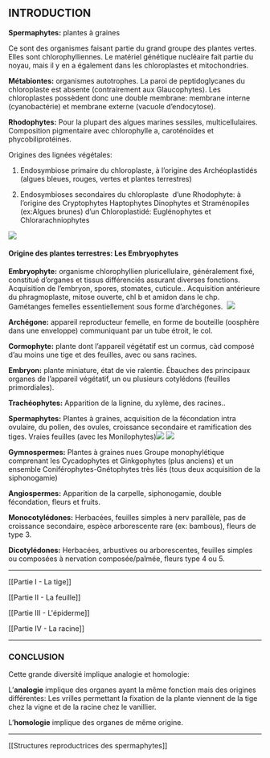 ## INTRODUCTION

**Spermaphytes:** plantes à graines

Ce sont des organismes faisant partie du grand groupe des plantes vertes. Elles sont chlorophylliennes. Le matériel génétique nucléaire fait partie du noyau, mais il y en a également dans les chloroplastes et mitochondries. 

**Métabiontes:** organismes autotrophes. La paroi de peptidoglycanes du chloroplaste est absente (contrairement aux Glaucophytes). Les chloroplastes possèdent donc une double membrane: membrane interne (cyanobactérie) et membrane externe (vacuole d’endocytose). 

**Rhodophytes:** Pour la plupart des algues marines sessiles, multicellulaires. Composition pigmentaire avec chlorophylle a, caroténoïdes et phycobiliprotéines. 
<br>

Origines des lignées végétales:

1.  Endosymbiose primaire du chloroplaste, à l’origine des Archéoplastidés (algues bleues, rouges, vertes et plantes terrestres)
    
2.  Endosymbioses secondaires du chloroplaste 
    d’une Rhodophyte: à l’origine des Cryptophytes Haptophytes Dinophytes et Straménopiles (ex:Algues brunes)
	d’un Chloroplastidé: Euglénophytes et Chlorarachniophytes

![](https://lh4.googleusercontent.com/-1HTOWANTXnI_lhKUWVp1-ixlPUOmtVIH1FCRkp3c51F6B28P45y4h21TttyGnEysVUl5HdbYTJPf8jALpUgXMRUOgdH3SGn0S6azOwA78PdfpcTQY60FOuhoOd1HvQ753TFsoof8wpMjLbTu0dhYQhiPETLi9_Gv3Q2R1VxUgIqAAWRSqhkN-Z2nDa5rI9_gza3efE7Qg)


#### Origine des plantes terrestres: Les Embryophytes

**Embryophyte:** organisme chlorophyllien pluricellulaire, généralement fixé, constitué d’organes et tissus différenciés assurant diverses fonctions. Acquisition de l’embryon, spores, stomates, cuticule.. Acquisition antérieure du phragmoplaste, mitose ouverte, chl b et amidon dans le chp. Gamétanges femelles essentiellement sous forme d’archégones. 
![](https://lh3.googleusercontent.com/DXEPw-3UwH1LHkmWTs2hwfdKnPhkccOaVYms5ySvoEozGaeaI5AIN0nH3tEcO4itkTy-6ZyN0ZvmNzj5uaxQJHy6cBEHIF3T_erx3lHEGDw811x6AEqJA2g0PLupwFzFLVqR1J86ziLpjMWwyFv9gcv_LIOtSVFh-9shVBF9sTEJMtBYt5-qSkiVYu_pKie5eO0tS1_7nw)

**Archégone:** appareil reproducteur femelle, en forme de bouteille (oosphère dans une enveloppe) communiquant par un tube étroit, le col. 

**Cormophyte:** plante dont l’appareil végétatif est un cormus, càd composé d’au moins une tige et des feuilles, avec ou sans racines.  

**Embryon:** plante miniature, état de vie ralentie. Ébauches des principaux organes de l’appareil végétatif, un ou plusieurs cotylédons (feuilles primordiales). 

**Trachéophytes:** Apparition de la lignine, du xylème, des racines..

**Spermaphytes:** Plantes à graines, acquisition de la fécondation intra ovulaire, du pollen, des ovules, croissance secondaire et ramification des tiges. Vraies feuilles (avec les Monilophytes)![](https://lh6.googleusercontent.com/87g3ILI2yPGVqh4GAFfw42r04wMQnRwQW8b_NTaqJZxo82sT8TycPc2LmKY5njzi4ISfDEGs11r8iK1dFkhU_9gdAn4acPvaR24HGK1S1gIsrNuAtjjX1SqaRa8m7miADugi_rjp34_pFONhqHRAWm63RlX_dkeJuZ5pH8umI4hymM97MIlOkVrBp_SMCuMPyrgAN2MmeQ)
![](https://lh5.googleusercontent.com/AmsQZXMDhS0iMU9wT5ZxCjNJNVW9pD7wtJlMpX122DjS2lysu7LYtC4jT3YA4sjaRK5Oa6lxAlPLA7cuD3WmySsqCA6xg67jSq5vcKKU-_fvDb8M5Uobuj9aQNh8ejVfaAu-fV7DFuPr1pcl_u-Q-mcWw1e7nHLhh_3T436wpKUadlrehYao8qMXm6ywqw0b2Ayoo9Bx1Q)

**Gymnospermes:** Plantes à graines nues
Groupe monophylétique comprenant les Cycadophytes et Ginkgophytes (plus anciens) et un ensemble Coniférophytes-Gnétophytes très liés (tous deux acquisition de la siphonogamie)

**Angiospermes:** Apparition de la carpelle, siphonogamie, double fécondation, fleurs et fruits. 

**Monocotylédones:** Herbacées, feuilles simples à nerv parallèle, pas de croissance secondaire, espèce arborescente rare (ex: bambous), fleurs de type 3. 

**Dicotylédones:** Herbacées, arbustives ou arborescentes, feuilles simples ou composées à nervation composée/palmée, fleurs type 4 ou 5.

---
[[Partie I - La tige]]

[[Partie II - La feuille]]

[[Partie III - L'épiderme]]

[[Partie IV - La racine]]

___
### CONCLUSION

Cette grande diversité implique analogie et homologie:

L’**analogie** implique des organes ayant la même fonction mais des origines différentes: Les vrilles permettant la fixation de la plante viennent de la tige chez la vigne et de la racine chez le vanillier. 

L’**homologie** implique des organes de même origine.

___
[[Structures reproductrices des spermaphytes]]
